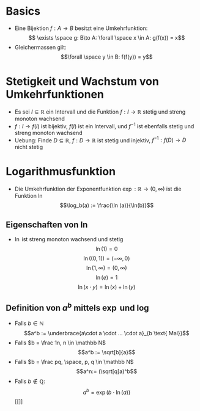 # Basics
- Eine Bijektion $f: A \to B$ besitzt eine Umkehrfunktion:
$$ \exists \space g: B\to A: \forall \space x \in A: g(f(x)) = x$$
- Gleichermassen gilt:
$$\forall \space y \in B: f(f(y)) = y$$
# Stetigkeit und Wachstum von Umkehrfunktionen
- Es sei $I\subseteq \mathbb R$ ein Intervall und die Funktion $f: I \to \mathbb R$ stetig und streng monoton wachsend
- $f:I \to f(I)$ ist bijektiv, $f(I)$ ist ein Intervall, und $f^{-1}$ ist ebenfalls stetig und streng monoton wachsend
- Uebung: Finde $D \subseteq \mathbb R$, $f: D \to \mathbb R$ ist stetig und injektiv, $f^{-1}: f(D) \to D$ nicht stetig
# Logarithmusfunktion
- Die Umkehrfunktion der Exponentfunktion $\exp: \mathbb R \to (0 ,\infty)$  ist die Funktion $\ln$ 
$$\log_b(a) := \frac{\ln (a)}{\ln(b)}$$
## Eigenschaften von $\ln$ 
- $\ln$ ist streng monoton wachsend und stetig
$$\ln(1) = 0$$
$$\ln((0, 1)) = (-\infty, 0)$$
$$\ln(1, \infty) = (0, \infty)$$
$$\ln(e) = 1$$
$$\ln(x \cdot y) = \ln(x) + \ln(y)$$
## Definition von $a^b$ mittels $\exp$ und $\log$
- Falls $b \in \mathbb N$
$$a^b := \underbrace{a\cdot a \cdot ... \cdot a}_{b \text{ Mal}}$$
- Falls $b = \frac 1n, n \in \mathbb N$
$$a^b := \sqrt[b]{a}$$
- Falls $b = \frac pq, \space, p, q \in \mathbb N$
$$a^n:= (\sqrt[q]a)^b$$
- Falls $b \not \in \mathbb Q$:
$$a^b = \exp(b \cdot \ln(a))$$
[[]]
